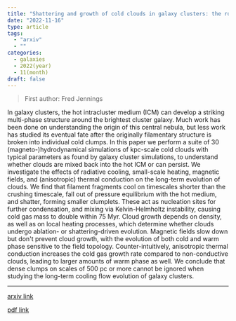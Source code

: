 ```yaml
---
title: "Shattering and growth of cold clouds in galaxy clusters: the role of radiative cooling, magnetic fields and thermal conduction"
date: "2022-11-16"
type: article
tags:
  - "arxiv"
  - ""
categories:
  - galaxies
  - 2022(year)
  - 11(month)
draft: false
---
```


> First author: Fred Jennings

 In galaxy clusters, the hot intracluster medium (ICM) can develop a striking
multi-phase structure around the brightest cluster galaxy. Much work has been
done on understanding the origin of this central nebula, but less work has
studied its eventual fate after the originally filamentary structure is broken
into individual cold clumps. In this paper we perform a suite of 30
(magneto-)hydrodynamical simulations of kpc-scale cold clouds with typical
parameters as found by galaxy cluster simulations, to understand whether clouds
are mixed back into the hot ICM or can persist. We investigate the effects of
radiative cooling, small-scale heating, magnetic fields, and (anisotropic)
thermal conduction on the long-term evolution of clouds. We find that filament
fragments cool on timescales shorter than the crushing timescale, fall out of
pressure equilibrium with the hot medium, and shatter, forming smaller
clumplets. These act as nucleation sites for further condensation, and mixing
via Kelvin-Helmholtz instability, causing cold gas mass to double within 75
Myr. Cloud growth depends on density, as well as on local heating processes,
which determine whether clouds undergo ablation- or shattering-driven
evolution. Magnetic fields slow down but don't prevent cloud growth, with the
evolution of both cold and warm phase sensitive to the field topology.
Counter-intuitively, anisotropic thermal conduction increases the cold gas
growth rate compared to non-conductive clouds, leading to larger amounts of
warm phase as well. We conclude that dense clumps on scales of $500$ pc or more
cannot be ignored when studying the long-term cooling flow evolution of galaxy
clusters.

---
[arxiv link](http://arxiv.org/abs/2211.09183v1)

[pdf link](http://arxiv.org/pdf/2211.09183v1)